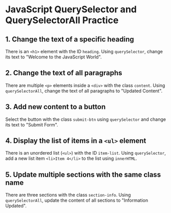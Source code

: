 # JavaScript QuerySelector and QuerySelectorAll Practice

## 1. Change the text of a specific heading
There is an `<h1>` element with the ID `heading`. Using `querySelector`, change its text to "Welcome to the JavaScript World".

## 2. Change the text of all paragraphs
There are multiple `<p>` elements inside a `<div>` with the class `content`. Using `querySelectorAll`, change the text of all paragraphs to "Updated Content".

## 3. Add new content to a button
Select the button with the class `submit-btn` using `querySelector` and change its text to "Submit Form".

## 4. Display the list of items in a `<ul>` element
There is an unordered list (`<ul>`) with the ID `item-list`. Using `querySelector`, add a new list item `<li>Item 4</li>` to the list using `innerHTML`.

## 5. Update multiple sections with the same class name
There are three sections with the class `section-info`. Using `querySelectorAll`, update the content of all sections to "Information Updated".
